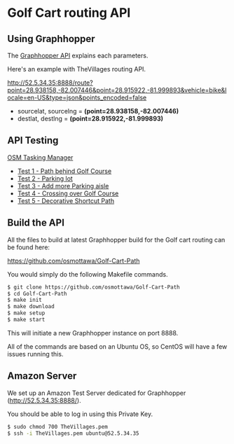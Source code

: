 Golf Cart routing API
=====================

Using Graphhopper
-----------------

The [Graphhopper API](https://github.com/graphhopper/directions-api/blob/master/docs-routing.md) explains each parameters.

Here's an example with TheVillages routing API.

http://52.5.34.35:8888/route?point=28.938158,-82.007446&point=28.915922,-81.999893&vehicle=bike&locale=en-US&type=json&points_encoded=false

- sourcelat, sourcelng = **(point=28.938158,-82.007446)**
- destlat, destlng = **(point=28.915922,-81.999893)**

API Testing
-----------

[OSM Tasking Manager](http://tasks.osmcanada.ca/project/12)

- [Test 1 - Path behind Golf Course](http://52.5.34.35:8888/?point=28.939026%2C-81.964225&point=28.936848%2C-81.958013&vehicle=bike&locale=en-US&layer=Esri%20Aerial)
- [Test 2 - Parking lot](http://52.5.34.35:8888/?point=28.935562%2C-81.971344&point=28.934763%2C-81.971709&vehicle=bike&locale=en-US&layer=Esri%20Aerial)
- [Test 3 - Add more Parking aisle](http://52.5.34.35:8888/?point=28.843283%2C-82.021512&point=28.845397%2C-82.023861&vehicle=bike&locale=en-US&layer=Esri%20Aerial)
- [Test 4 - Crossing over Golf Course](http://52.5.34.35:8888/?point=28.938885%2C-81.957643&point=28.93751%2C-81.958131&vehicle=bike&locale=en-US&layer=Esri%20Aerial)
- [Test 5 - Decorative Shortcut Path](http://52.5.34.35:8888/?point=28.939176%2C-81.952541&point=28.93989%2C-81.951646&vehicle=bike&locale=en-US&layer=Esri%20Aerial)

Build the API
-------------

All the files to build at latest Graphhopper build for the Golf cart routing can be found here:

https://github.com/osmottawa/Golf-Cart-Path

You would simply do the following Makefile commands.

```bash
$ git clone https://github.com/osmottawa/Golf-Cart-Path
$ cd Golf-Cart-Path
$ make init
$ make download
$ make setup
$ make start
```

This will initiate a new Graphhopper instance on port 8888.

All of the commands are based on an Ubuntu OS, so CentOS will have a few issues running this.

Amazon Server
-------------

We set up an Amazon Test Server dedicated for Graphhopper (http://52.5.34.35:8888/).

You should be able to log in using this Private Key.

```bash
$ sudo chmod 700 TheVillages.pem
$ ssh -i TheVillages.pem ubuntu@52.5.34.35
```
